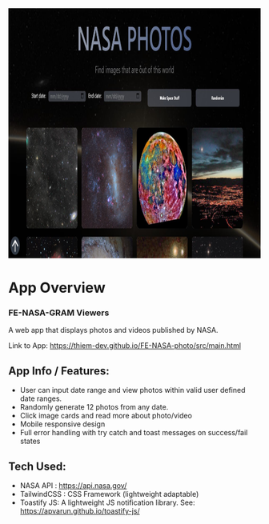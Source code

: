 <img src="https://github.com/thiem-dev/FE-NASA-photo/blob/main/public/nasa-pic-app1.jpg" width="1200" height="500">



# App Overview
### FE-NASA-GRAM Viewers
A web app that displays photos and videos published by NASA.


Link to App: https://thiem-dev.github.io/FE-NASA-photo/src/main.html

## App Info / Features:
- User can input date range and view photos within valid user defined date ranges.
- Randomly generate 12 photos from any date.
- Click image cards and read more about photo/video
- Mobile responsive design
- Full error handling with try catch and toast messages on success/fail states

## Tech Used: 
- NASA API : https://api.nasa.gov/
- TailwindCSS : CSS Framework (lightweight adaptable)
- Toastify JS: A lightweight JS notification library. See: https://apvarun.github.io/toastify-js/ 
